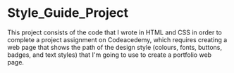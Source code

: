 # Style_Guide_Project
This project consists of the code that I wrote in HTML and CSS in order to complete a project assignment on Codeacedemy, which requires creating a web page that shows the path of the design style (colours, fonts, buttons, badges, and text styles) that I'm going to use to create a portfolio web page.
